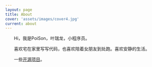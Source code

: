 ```yaml
---
layout: page
title: About
cover: 'assets/images/cover4.jpg'
current: about
---
```


　　Hi，我是PoiSon，叶瑞龙，小程序员。

　　喜欢宅在家里写写代码，也喜欢陪着女朋友到处跑。喜欢安静的生活。

　　一些[开源项目](https://github.com/Poi-Son)。